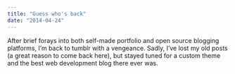 ```yaml
---
title: "Guess who's back"
date: "2014-04-24"
---
```


After brief forays into both self-made portfolio and open source blogging platforms, I’m back to tumblr with a vengeance. Sadly, I’ve lost my old posts (a great reason to come back here), but stayed tuned for a custom theme and the best web development blog there ever was.
